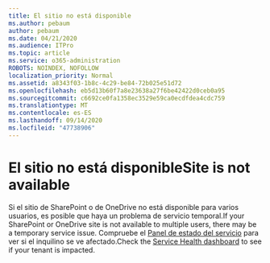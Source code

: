 ```yaml
---
title: El sitio no está disponible
ms.author: pebaum
author: pebaum
ms.date: 04/21/2020
ms.audience: ITPro
ms.topic: article
ms.service: o365-administration
ROBOTS: NOINDEX, NOFOLLOW
localization_priority: Normal
ms.assetid: a8343f03-1b8c-4c29-be84-72b025e51d72
ms.openlocfilehash: eb5d13b60f7a8e23638a27f6be42422d0ceb0a95
ms.sourcegitcommit: c6692ce0fa1358ec3529e59ca0ecdfdea4cdc759
ms.translationtype: MT
ms.contentlocale: es-ES
ms.lasthandoff: 09/14/2020
ms.locfileid: "47738906"
---
```

# <a name="site-is-not-available"></a><span data-ttu-id="d3af7-102">El sitio no está disponible</span><span class="sxs-lookup"><span data-stu-id="d3af7-102">Site is not available</span></span>

<span data-ttu-id="d3af7-103">Si el sitio de SharePoint o de OneDrive no está disponible para varios usuarios, es posible que haya un problema de servicio temporal.</span><span class="sxs-lookup"><span data-stu-id="d3af7-103">If your SharePoint or OneDrive site is not available to multiple users, there may be a temporary service issue.</span></span> <span data-ttu-id="d3af7-104">Compruebe el [Panel de estado del servicio](https://admin.microsoft.com/AdminPortal/Home#/servicehealth) para ver si el inquilino se ve afectado.</span><span class="sxs-lookup"><span data-stu-id="d3af7-104">Check the [Service Health dashboard](https://admin.microsoft.com/AdminPortal/Home#/servicehealth) to see if your tenant is impacted.</span></span> 
  


